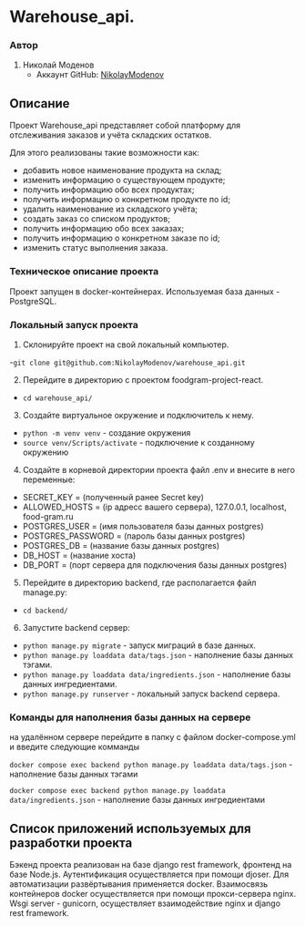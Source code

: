 # Warehouse_api.

### Автор

1. Николай Моденов  
   - Аккаунт GitHub: [NikolayModenov](https://github.com/NikolayModenov)

## Описание

Проект Warehouse_api представляет собой платформу для отслеживания заказов и учёта складских остатков.

Для этого реализованы такие возможности как:

- добавить новое наименование продукта на склад;
- изменить информацию о существующем продукте;
- получить информацию обо всех продуктах;
- получить информацию о конкретном продукте по id;
- удалить наименование из складского учёта;
- создать заказ со списком продуктов;
- получить информацию обо всех заказах;
- получить информацию о конкретном заказе по id;
- изменить статус выполнения заказа.

### Техническое описание проекта

Проект запущен в docker-контейнерах. Используемая база данных - PostgreSQL.

### Локальный запуск проекта

1. Склонируйте проект на свой локальный компьютер. 

-```git clone git@github.com:NikolayModenov/warehouse_api.git```

2. Перейдите в директорию с проектом foodgram-project-react.

- ```cd warehouse_api/```

3. Создайте виртуальное окружение и подключитель к нему.

- ```python -m venv venv``` - создание окружения
- ```source venv/Scripts/activate``` - подключение к созданному окружению

4. Создайте в корневой директории проекта файл .env и внесите в него переменные:

- SECRET_KEY = (полученный ранее Secret key)
- ALLOWED_HOSTS = (ip адресс вашего сервера), 127.0.0.1, localhost, food-gram.ru
- POSTGRES_USER = (имя пользователя базы данных postgres)
- POSTGRES_PASSWORD = (пароль базы данных postgres)
- POSTGRES_DB = (название базы данных postgres)
- DB_HOST = (название хоста)
- DB_PORT = (порт сервера для подключения базы данных postgres)

5. Перейдите в директорию backend, где располагается файл manage.py:

- ```cd backend/```

6. Запустите backend сервер:

- ```python manage.py migrate``` - запуск миграций в базе данных.
- ```python manage.py loaddata data/tags.json``` - наполнение базы данных тэгами.
- ```python manage.py loaddata data/ingredients.json``` - наполнение базы данных ингредиентами.
- ```python manage.py runserver``` - локальный запуск backend сервера.

### Команды для наполнения базы данных на сервере

на удалённом сервере перейдите в папку с файлом docker-compose.yml и введите следующие комманды

```docker compose exec backend python manage.py loaddata data/tags.json``` - наполнение базы данных тэгами

```docker compose exec backend python manage.py loaddata data/ingredients.json``` - наполнение базы данных ингредиентами

## Список приложений используемых для разработки проекта

Бэкенд проекта реализован на базе django rest framework, фронтенд на базе Node.js.
Аутентификация осуществляется при помощи djoser.
Для автоматизации развёртывания применяется docker.
Взаимосвязь контейнеров docker осуществляется при помощи прокси-сервера nginx.
Wsgi server - gunicorn, осуществляет взаимодействие nginx и django rest framework.
